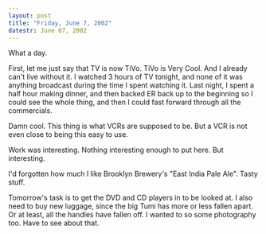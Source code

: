 ```yaml
---
layout: post
title: "Friday, June 7, 2002"
datestr: June 07, 2002
---
```


What a day.

First, let me just say that TV is now TiVo. TiVo is Very Cool. And I already
can't live without it. I watched 3 hours of TV tonight, and none of it was anything
broadcast during the time I spent watching it. Last night, I spent a half hour
making dinner, and then backed ER back up to the beginning so I could see the
whole thing, and then I could fast forward through all the commercials.

Damn cool. This thing is what VCRs are supposed to be. But a VCR is not even
close to being this easy to use.

Work was interesting. Nothing interesting enough to put here. But interesting.

I'd forgotten how much I like Brooklyn Brewery's "East India Pale Ale".
Tasty stuff.

Tomorrow's task is to get the DVD and CD players in to be looked at. I also
need to buy new luggage, since the big Tumi has more or less fallen apart. Or
at least, all the handles have fallen off. I wanted to so some photography too.
Have to see about that.

